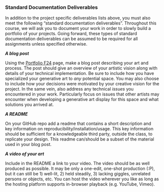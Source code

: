 ### Standard Documentation Deliverables

In addition to the project specific deliverables lists above, you must also meet the following “standard documentation deliverables”. Throughout this course, we will ask you to document your work in order to slowly build a portfolio of your projects. Going forward, these types of standard documentation deliverables can be assumed to be required for all assignments unless specified otherwise.

***A blog post***

Using the [Portfolio F24](https://www.notion.so/Portfolio-F24-62e7adddb8634a88b5a7f07211a8c8a9?pvs=21) page, make a blog post describing your art and process. The post should give an overview of your artistic vision along with details of your technical implementation. Be sure to include how you have specialized your generative art to *any* potential space. You may also choose to include how your decisions were motivated by your creative vision for the project. In the same vein, also address any technical *issues* you encountered in your work. Particularly focus on issues that other artists may encounter when developing a generative art display for this space and what solutions you arrived at.

***A README***

On your GitHub repo add a readme that contains a short description and key information on reproducibility/installation/usage. This key information should be sufficient for a knowledgeable third party, outside the class, to replicate your design. This readme can/should be a subset of the material used in your blog post.

***A video of your art***

Include in the README a link to your video. The video should be as well produced as possible. It may be only a one-edit, one-shot production (:P), but it can still be 1) well-lit, 2) held steadily, 3) lacking giggles, unrelated persons or objects, etc. You can host the video wherever you like as long as the hosting platform supports in-browser playback (e.g. YouTube, Vimeo).